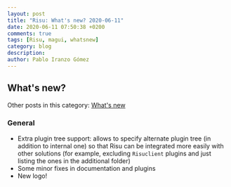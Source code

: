 ```yaml
---
layout: post
title: "Risu: What's new? 2020-06-11"
date: 2020-06-11 07:50:38 +0200
comments: true
tags: [Risu, magui, whatsnew]
category: blog
description:
author: Pablo Iranzo Gómez
---
```


## What's new?

Other posts in this category: [What's new]({tag}whatsnew)

### General

- Extra plugin tree support: allows to specify alternate plugin tree (in addition to internal one) so that Risu can be integrated more easily with other solutions (for example, excluding `Risuclient` plugins and just listing the ones in the additional folder)
- Some minor fixes in documentation and plugins
- New logo!
